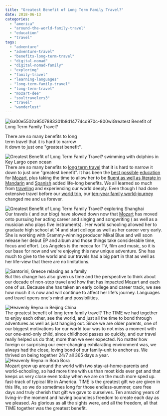 ```yaml
---
title: "Greatest Benefit of Long Term Family Travel?"
date: 2018-06-13
categories: 
  - "america"
  - "around-the-world-family-travel"
  - "education"
  - "travel"
tags: 
  - "adventure"
  - "adventure-travel"
  - "benefits-long-term-travel"
  - "digital-nomad"
  - "digital-nomad-family"
  - "exploring"
  - "family-travel"
  - "learning-languages"
  - "long-term-family-travel"
  - "long-term-travel"
  - "mozart-dee"
  - "soultravelers3"
  - "travel"
  - "wanderlust"
---
```


  
![6a00e5502a9507883301b8d14774cd970c-800wi](https://pub-ac94b3f306b24c0dba4238943c97f2e1.r2.dev/6a00e5502a95078833022ad39855dd200b.png)Greatest Benefit of Long Term Family Travel?  
  
There are so many benefits to long  
term travel that it is hard to narrow  
it down to just one "greatest benefit". 

<!--more-->

![Greatest Benefit of Long Term Family Travel?  swimming with dolphins in Key Largo open ocean ](https://pub-ac94b3f306b24c0dba4238943c97f2e1.r2.dev/6a00e5502a95078833022ad3787b32200d.png)  
There are so many benefits to [long term travel](http://soultravelers3new.local/2010/09/8-reasons-for-a-family-world-trip-international-vacations-holidays-abroad-longterm-travel-rtw.html "8 Reasons For a Family World Trip") that it is hard to narrow it down to just one "greatest benefit". It has been the [best possible](http://soultravelers3new.local/2012/09/how-to-homeschool-through-travel-with-a-gifted-child-.html "How to Homeschool Through Travel With a Gifted Child") [education](http://soultravelers3new.local/2010/03/long-term-family-travel-homeschool-roadschool-world-school-digitalnomad-lifestyle-design-virtual-.html "Long Term Family Travel = Homeschool Roadschool World School") for [Mozart](http://soultravelers3new.local/2017/05/16-year-old-mozart-dees-ted-talk-keynote-speech-in-ukteen-actress-songwriter-singer-mozart-dee-was-asked-to-do-a-ted-talk.html "16 Year Old Mozart Dee's TED Talk & Keynote Speech in UK"), plus taking the time to allow her to be [fluent as well as literate in Mandarin](http://soultravelers3new.local/2012/11/mandarin-immersion-in-china.html "Mandarin Immersion in China") and [Spanish](http://soultravelers3new.local/2013/05/learning-spanish-in-spain.html "Learning Spanish in Spain") added life-long benefits. We all learned so much from [traveling](http://soultravelers3new.local/2010/04/around-the-world-family-travel-soultravelers3-digital-nomad-global-international-family-travel.html "Around The World Family Travel Soultravelers3") and experiencing our world deeply. Even though I had done extensive travel before our [world trip](http://soultravelers3new.local/2013/09/the-most-well-traveled-child-in-the-whole-world.html "The Most Well-Traveled Child in the Whole World"), our [ten-year family world-journey](http://soultravelers3new.local/2013/09/why-travel-with-kids-kid-traveling-the-world-for-8-years-tells.html "Why Travel With Kids? Kid Traveling the World for 8 Years Tells!") changed me and us forever.   
  
![Greatest Benefit of Long Term Family Travel?  exploring Shanghai ](https://pub-ac94b3f306b24c0dba4238943c97f2e1.r2.dev/6a00e5502a95078833022ad3528cf1200c.png)  
Our travels ( and our blog) have slowed down now that [Mozart](http://soultravelers3new.local/2017/11/mozart-dee-sings-on-born-this-way-tv-show-.html "Mozart Dee Sings on \"Born This Way\" TV Show!") has moved onto pursuing her acting career and singing and songwriting ( as well as a musician who plays five instruments).  Her world schooling allowed her to graduate high school at 14 and start college as well as her career very early. She is working with Grammy-winning producer Mikal Blue and will soon release her debut EP and album and those things take considerable time, focus and effort. Los Angeles is the mecca for TV, film and music, so it is our base for now and we're enjoying this new unique adventure. She has much to give to the world and our travels had a big part in that as well as her life-view that there are no limitations.   
  
![Santorini, Greece relaxing as a family](https://pub-ac94b3f306b24c0dba4238943c97f2e1.r2.dev/6a00e5502a95078833022ad39860c7200b.png)  
But this change has also given us time and the perspective to think about our decade of non-stop travel and how that has impacted Mozart and each one of us. Because she has taken an early college and career track, we see how much it is now and will continue to affect her life's journey. Languages and travel opens one's mind and possibilities.   
  
![Heavenly Reyna in Beijing China ](https://pub-ac94b3f306b24c0dba4238943c97f2e1.r2.dev/6a00e5502a95078833022ad3787b51200d.png)  
The greatest benefit of long term family travel? The TIME we had together to enjoy each other, see the world, and just all the time to bond through adventures as well as just hanging out. Since we are older parents, one of our biggest motivations for our world tour was to not miss a moment with our one-and-only child, since childhood passes so quickly, and our travel really helped us do that, more than we ever expected. No matter how foreign or surprising our ever-changing exhilarating environment was, we always had the close, loving bond of our family-unit to anchor us. We thrived on being together 24/7 all 365 days a year.  
![Heavenly Reyna  in Bora Bora ](https://pub-ac94b3f306b24c0dba4238943c97f2e1.r2.dev/6a00e5502a95078833022ad3787b56200d.png)  
Mozart grew up around the world with two stay-at-home-parents and world-schooling, so had more time with us than most kids ever get and that keeps us very close even today when we are on the much more sped up. fast-track of typical life in America. TIME is the greatest gift we are given in this life, so we do sometimes long for those endless-summer, care free days and truly cherish that gift we gave to ourselves. Ten amazing years of living-in-the moment and having boundless freedom to create each day as we pleased. As glorious as all the sights were, and all the freedom, all that TIME together was the greatest benefit.
